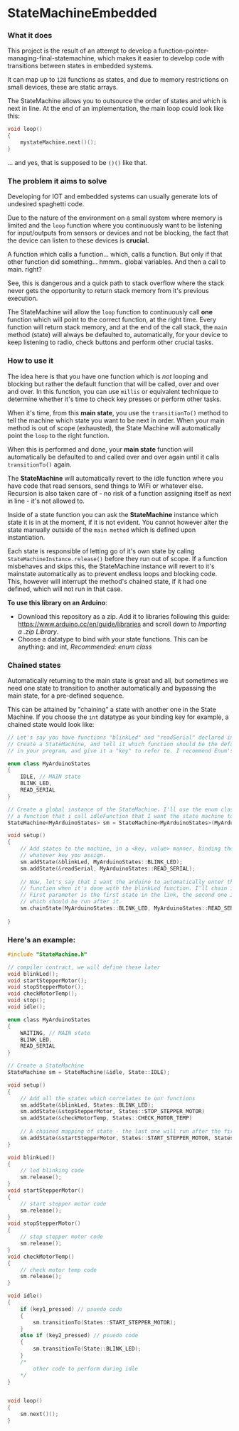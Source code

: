 # StateMachineEmbedded



### What it does

This project is the result of an attempt to develop a function-pointer-managing-final-statemachine,
which makes it easier to develop code with transitions between states in embedded systems.

It can map up to `128` functions as states, and due to memory restrictions on small devices, these are static arrays.

The StateMachine allows you to outsource the order of states and which is next in line. At the end of an implementation, the main loop could look like this:

```c
void loop()
{
    mystateMachine.next()();
}
```

... and yes, that is supposed to be `()()` like that.



### The problem it aims to solve

Developing for IOT and embedded systems can usually generate lots of undesired spaghetti code.

Due to the nature of the environment on a small system where memory is limited and the `loop` function where you continuously want to be listening for input/outputs from sensors or devices and not be blocking, the fact that the device can listen to these devices is **crucial.**

A function which calls a function... which, calls a function. But only if that other function did something... hmmm.. global variables.  And then  a call to main. right? 

See, this is dangerous and a quick path to stack overflow where the stack never gets the opportunity to return stack memory from it's previous execution. 

The StateMachine will allow the `loop` function to continuously call **one** function which will point to the correct function, at the right time. Every function will return stack memory, and at the end of the call stack, the `main` method (state) will always be defaulted to, automatically, for your device to keep listening to radio, check buttons and perform other crucial tasks. 

### How to use it

The idea here is that you have one function which is *not* looping and blocking but rather the default function that will be called, over and over and over. In this function, you can use `millis` or equivalent technique to determine whether it's time to check key presses or perform other tasks. 

When it's time, from this **main state**, you use the `transitionTo()` method to tell the machine which state you want to be next in order. When your main method is out of scope (exhausted), the State Machine will automatically point the `loop` to the right function. 

When this is performed and done, your **main state** function will automatically be defaulted to and called over and over again until it calls `transitionTo()` again. 

The **StateMachine** will automatically revert to the idle function where you have code that read sensors, send things to WiFi or whatever else. Recursion is also taken care of - no risk of a function assigning itself as next in line - it's not allowed to.

Inside of a state function you can ask the **StateMachine** instance which state it is in at the moment, if it is not evident. You cannot however alter the state manually outside of the `main method` which is defined upon instantiation.

Each state is responsible of letting go of it's own state by caling `StateMachineInstance.release()` before they run out of scope. If a function misbehaves and skips this,
the StateMachine instance will revert to it's mainstate automatically as to prevent endless loops and blocking code. This, however will interrupt the method's chained state, if it had one defined, which will not run in that case.

**To use this library on an Arduino**:
* Download this repository as a zip. Add it to libraries following this guide: https://www.arduino.cc/en/guide/libraries and scroll down to *Importing a .zip Library*.
* Choose a datatype to bind with your state functions. This can be anything: and int,  *Recommended: enum class*

### Chained states

Automatically returning to the main state is great and all, but sometimes we need one state to transition to another automatically and bypassing the main state, for a pre-defined sequence. 

This can be attained by "chaining" a state with another one in the State Machine. If you choose the `int` datatype as your binding key for example, a chained state would look like: 

```cpp
// Let's say you have functions "blinkLed" and "readSerial" declared in this sketch.
// Create a StateMachine, and tell it which function should be the default function
// in your program, and give it a "key" to refer to. I recommend Enum's but int or String // works fine as well.

enum class MyArduinoStates
{
    IDLE, // MAIN state
    BLINK_LED,
    READ_SERIAL
}

// Create a global instance of the StateMachine. I'll use the enum class above as reference to my states and 
// a function that i call idleFunction that I want the state machine to default to.
StateMachine<MyArduinoStates> sm = StateMachine<MyArduinoStates>(MyArduinoStates::IDLE, &idleFunction);

void setup()
{
    // Add states to the machine, in a <key, value> manner, binding the function to
    // whatever key you assign.
	sm.addState(&blinkLed, MyArduinoStates::BLINK_LED);
    sm.addState(&readSerial, MyArduinoStates::READ_SERIAL);
    
    // Now, let's say that I want the arduino to automatically enter the readSerial
    // function when it's done with the blinkLed function. I'll chain it!
    // First parameter is the first state in the link, the second one is the state
    // which should be run after it.
    sm.chainState(MyArduinoStates::BLINK_LED, MyArduinoStates::READ_SERIAL);
    
}
```





### Here's an example:

```c
#include "StateMachine.h"

// compiler contract, we will define these later
void blinkLed();
void startStepperMotor();
void stopStepperMotor();
void checkMotorTemp();
void stop();
void idle();

enum class MyArduinoStates
{
    WAITING, // MAIN state
    BLINK_LED,
    READ_SERIAL
}

// Create a StateMachine
StateMachine sm = StateMachine(&idle, State::IDLE);

void setup()
{
    // Add all the states which correlates to our functions
    sm.addState(&blinkLed, States::BLINK_LED);
    sm.addState(&stopStepperMotor, States::STOP_STEPPER_MOTOR)
    sm.addState(&checkMotorTemp, States::CHECK_MOTOR_TEMP)
    
    // A chained mapping of state - the last one will run after the first one exhausts
    sm.addState(&startStepperMotor, States::START_STEPPER_MOTOR, States::STOP_STEPPER_MOTOR);
}

void blinkLed()
{
    // led blinking code
    sm.release();
}
void startStepperMotor()
{
    // start stepper motor code 
    sm.release();
}
void stopStepperMotor()
{
    // stop stepper motor code 
    sm.release();
}
void checkMotorTemp()
{
    // check motor temp code
    sm.release();
}

void idle()
{
    if (key1_pressed) // psuedo code
    {
        sm.transitionTo(States::START_STEPPER_MOTOR);
    }
    else if (key2_pressed) // psuedo code
    {
    	sm.transitionTo(State::BLINK_LED);
    }
    /*
    	other code to perform during idle
    */
}


void loop()
{
    sm.next()();
}

```



